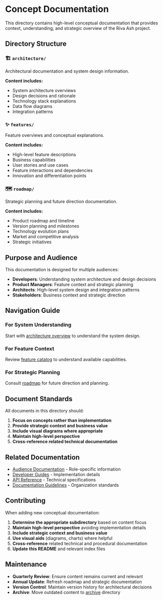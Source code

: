 # Concept Documentation

This directory contains high-level conceptual documentation that provides context, understanding, and strategic overview of the Riva Ash project.

## Directory Structure

### 🏗️ `architecture/`
Architectural documentation and system design information.

**Content includes:**
- System architecture overviews
- Design decisions and rationale
- Technology stack explanations
- Data flow diagrams
- Integration patterns

### ✨ `features/`
Feature overviews and conceptual explanations.

**Content includes:**
- High-level feature descriptions
- Business capabilities
- User stories and use cases
- Feature interactions and dependencies
- Innovation and differentiation points

### 🗺️ `roadmap/`
Strategic planning and future direction documentation.

**Content includes:**
- Product roadmap and timeline
- Version planning and milestones
- Technology evolution plans
- Market and competitive analysis
- Strategic initiatives

## Purpose and Audience

This documentation is designed for multiple audiences:

- **Developers**: Understanding system architecture and design decisions
- **Product Managers**: Feature context and strategic planning
- **Architects**: High-level system design and integration patterns
- **Stakeholders**: Business context and strategic direction

## Navigation Guide

### For System Understanding
Start with [architecture overview](architecture/system-overview.md) to understand the system design.

### For Feature Context
Review [feature catalog](features/feature-catalog.md) to understand available capabilities.

### For Strategic Planning
Consult [roadmap](roadmap/product-roadmap.md) for future direction and planning.

## Document Standards

All documents in this directory should:

1. **Focus on concepts rather than implementation**
2. **Provide strategic context and business value**
3. **Include visual diagrams where appropriate**
4. **Maintain high-level perspective**
5. **Cross-reference related technical documentation**

## Related Documentation

- [Audience Documentation](../audience/) - Role-specific information
- [Developer Guides](../guides/development/) - Implementation details
- [API Reference](../references/api/) - Technical specifications
- [Documentation Guidelines](../DOCUMENTATION_GUIDELINES.md) - Organization standards

## Contributing

When adding new conceptual documentation:

1. **Determine the appropriate subdirectory** based on content focus
2. **Maintain high-level perspective** avoiding implementation details
3. **Include strategic context and business value**
4. **Use visual aids** (diagrams, charts) where helpful
5. **Cross-reference** related technical and procedural documentation
6. **Update this README** and relevant index files

## Maintenance

- **Quarterly Review**: Ensure content remains current and relevant
- **Annual Update**: Refresh roadmap and strategic documentation
- **Version Control**: Maintain version history for architectural decisions
- **Archive**: Move outdated content to [archive](../archive/) directory